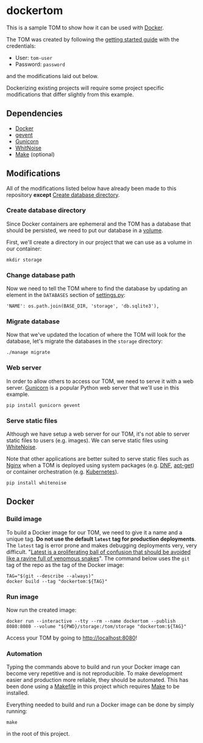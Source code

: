 # dockertom
This is a sample TOM to show how it can be used with
[Docker](https://www.docker.com/).

The TOM was created by following the
[getting started guide](https://tom-toolkit.readthedocs.io/en/stable/introduction/getting_started.html)
with the credentials:
- User: `tom-user`
- Password: `password`

and the modifications laid out below.

Dockerizing existing projects will require some project specific modifications
that differ slightly from this example.

## Dependencies
- [Docker](https://www.docker.com/)
- [gevent](http://www.gevent.org/)
- [Gunicorn](https://gunicorn.org/)
- [WhitNoise](http://whitenoise.evans.io/)
- [Make](https://www.gnu.org/software/make/) (optional)

## Modifications
All of the modifications listed below have already been made to this repository
**except** [Create database directory](#Create-database-directory).

### Create database directory
Since Docker containers are ephemeral and the TOM has a database that should be
persisted, we need to put our database in a
[volume](https://docs.docker.com/storage/volumes/).

First, we'll create a directory in our project that we can use as a volume in
our container:
```
mkdir storage
```

### Change database path
Now we need to tell the TOM where to find the database by updating an element in
the `DATABASES` section of
[settings.py](./dockertom/settings.py):
```
'NAME': os.path.join(BASE_DIR, 'storage', 'db.sqlite3'),
```

### Migrate database
Now that we've updated the location of where the TOM will look for the database,
let's migrate the databases in the `storage` directory:
```
./manage migrate
```

### Web server
In order to allow others to access our TOM, we need to serve it with a web
server. [Gunicorn](https://gunicorn.org/) is a popular Python web server that
we'll use in this example.

```
pip install gunicorn gevent
```

### Serve static files
Although we have setup a web server for our TOM, it's not able to server static
files to users (e.g. images). We can serve static files using
[WhiteNoise](http://whitenoise.evans.io/).

Note that other applications are better suited to serve static files such as
[Nginx](https://www.nginx.com/) when a TOM is deployed using system packages
(e.g. [DNF](https://fedoraproject.org/wiki/DNF?rd=Dnf),
[apt-get](https://wiki.debian.org/apt-get)) or container orchestration
(e.g. [Kubernetes](https://kubernetes.io/)).

```
pip install whitenoise
```

## Docker

### Build image
To build a Docker image for our TOM, we need to give it a name and a unique tag.
**Do not use the default `latest` tag for production deployments**. The `latest`
tag is error prone and makes debugging deployments very, very difficult.
"[Latest is a proliferating ball of confusion that should be avoided like a ravine
full of venomous snakes](https://vsupalov.com/docker-latest-tag/)". The command
below uses the `git` tag of the repo as the tag of the Docker image:

```
TAG="$(git --describe --always)"
docker build --tag "dockertom:${TAG}"
```

### Run image
Now run the created image:

```
docker run --interactive --tty --rm --name dockertom --publish 8080:8080 --volume "${PWD}/storage:/tom/storage "dockertom:${TAG}"
```

Access your TOM by going to [http://localhost:8080](http://localhost:8080)!

### Automation
Typing the commands above to build and run your Docker image can become very
repetitive and is not reproducible. To make development easier and production
more reliable, they should be automated. This has been done using a
[Makefile](./Makefile) in this project which requires
[Make](https://www.gnu.org/software/make/) to be installed.

Everything needed to build and run a Docker image can be done by simply running:
```
make
```
in the root of this project.
